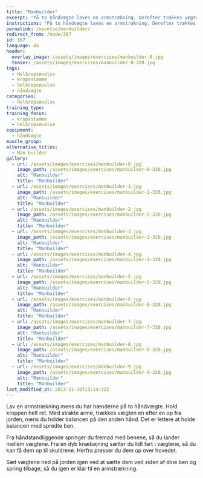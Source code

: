 ```yaml
---
title: "Manbuilder"
excerpt: "På to håndvægte laves en armstrækning. Derefter trækkes vægtene på skift op i som rows. Spring ind imellem vægtene. Rejs dig op. Få vægtene op til skuldrene. Pres dem op over hovedet. Start forfra."
instructions: "På to håndvægte laves en armstrækning. Derefter trækkes vægtene på skift op i som rows. Spring ind imellem vægtene. Rejs dig op. Få vægtene op til skuldrene. Pres dem op over hovedet. Start forfra."
permalink: /oevelse/manbuilder/
redirect_from: /node/367
id: 367
language: da
header:
  overlay_image: /assets/images/exercises/manbuilder-0.jpg
  teaser: /assets/images/exercises/manbuilder-0-320.jpg
tags:
  - Helkropsøvelse
  - kropsstamme
  - helkropsøvelse
  - håndvægte
categories:
  - Helkropsøvelse
training_type: 
training_focus: 
  - kropsstamme
  - helkropsøvelse
equipment:
  - håndvægte
muscle_group:
alternative_titles:
  - Man builder
gallery:
  - url: /assets/images/exercises/manbuilder-0.jpg
    image_path: /assets/images/exercises/manbuilder-0-320.jpg
    alt: "Manbuilder"
    title: "Manbuilder"
  - url: /assets/images/exercises/manbuilder-1.jpg
    image_path: /assets/images/exercises/manbuilder-1-320.jpg
    alt: "Manbuilder"
    title: "Manbuilder"
  - url: /assets/images/exercises/manbuilder-2.jpg
    image_path: /assets/images/exercises/manbuilder-2-320.jpg
    alt: "Manbuilder"
    title: "Manbuilder"
  - url: /assets/images/exercises/manbuilder-3.jpg
    image_path: /assets/images/exercises/manbuilder-3-320.jpg
    alt: "Manbuilder"
    title: "Manbuilder"
  - url: /assets/images/exercises/manbuilder-4.jpg
    image_path: /assets/images/exercises/manbuilder-4-320.jpg
    alt: "Manbuilder"
    title: "Manbuilder"
  - url: /assets/images/exercises/manbuilder-5.jpg
    image_path: /assets/images/exercises/manbuilder-5-320.jpg
    alt: "Manbuilder"
    title: "Manbuilder"
  - url: /assets/images/exercises/manbuilder-6.jpg
    image_path: /assets/images/exercises/manbuilder-6-320.jpg
    alt: "Manbuilder"
    title: "Manbuilder"
  - url: /assets/images/exercises/manbuilder-7.jpg
    image_path: /assets/images/exercises/manbuilder-7-320.jpg
    alt: "Manbuilder"
    title: "Manbuilder"
  - url: /assets/images/exercises/manbuilder-8.jpg
    image_path: /assets/images/exercises/manbuilder-8-320.jpg
    alt: "Manbuilder"
    title: "Manbuilder"
  - url: /assets/images/exercises/manbuilder-9.jpg
    image_path: /assets/images/exercises/manbuilder-9-320.jpg
    alt: "Manbuilder"
    title: "Manbuilder"
last_modified_at: 2013-11-19T13:14:32Z
---
```


Lav en armstrækning mens du har hænderne på to håndvægte. Hold kroppen helt ret. Med strakte arme, trækkes vægten en efter en op fra jorden, mens du holder balancen på den anden hånd. Det er lettere at holde balancen med spredte ben.

Fra håndstandliggende springer du fremad med benene, så du lander mellem vægtene. Fra en dyb knæbøjning sætter du lidt fart i vægtene, så du kan få dem op til skuldrene. Herfra presser du dem op over hovedet.

Sæt vægtene ned på jorden igen ved at sætte dem ved siden af dine ben og spring tilbage, så du igen er klar til en armstrækning.
